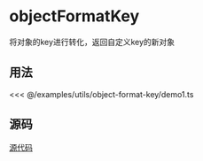 # objectFormatKey

将对象的key进行转化，返回自定义key的新对象

## 用法

<<< @/examples/utils/object-format-key/demo1.ts

## 源码

[源代码](https://github.com/nixwai/mortise-tenon/blob/main/packages/utils/object/format-key.ts)
